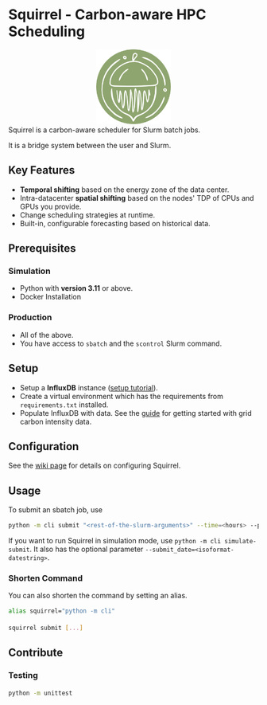 # Squirrel - Carbon-aware HPC Scheduling
<div align="center">
<img src="assets\logo-500px.png" alt="drawing" width="150"/>
</div>
Squirrel is a carbon-aware scheduler for Slurm batch jobs.

It is a bridge system between the user and Slurm.

## Key Features
- **Temporal shifting** based on the energy zone of the data center.
- Intra-datacenter **spatial shifting** based on the nodes' TDP of CPUs and GPUs you provide.
- Change scheduling strategies at runtime.
- Built-in, configurable forecasting based on historical data.

## Prerequisites

### Simulation
- Python with **version 3.11** or above.
- Docker Installation

### Production
- All of the above.
- You have access to `sbatch` and the `scontrol` Slurm command.

## Setup
- Setup a **InfluxDB** instance ([setup tutorial](https://github.com/Weitspringer/squirrel-hpc/wiki/InfluxDB-Setup)).
- Create a virtual environment which has the requirements from `requirements.txt` installed.
- Populate InfluxDB with data. See the [guide](https://github.com/Weitspringer/squirrel-hpc/wiki/Grid-Carbon-Intensity-(GCI)-Data) for getting started with grid carbon intensity data.

## Configuration

See the [wiki page](https://github.com/Weitspringer/squirrel-hpc/wiki/Configuration) for details on configuring Squirrel.

## Usage

To submit an sbatch job, use 
```bash
python -m cli submit "<rest-of-the-slurm-arguments>" --time=<hours> --partition=<partition_names> --gpus-per-node=[type:]<number>
```

If you want to run Squirrel in simulation mode, use `python -m cli simulate-submit`. It also has the optional parameter `--submit_date=<isoformat-datestring>`.

### Shorten Command

You can also shorten the command by setting an alias.

```bash
alias squirrel="python -m cli"

squirrel submit [...]
```

## Contribute

### Testing

```bash
python -m unittest
```

